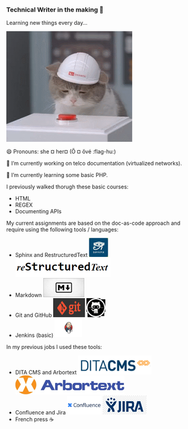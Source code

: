 ### Technical Writer in the making 👋

Learning new things every day...

<img src="https://github.com/xzsuzsi/xzsuzsi/blob/main/img/cat-pressing-red-button.gif">



😄 Pronouns: she ¤ her¤   (Ő ¤ ővé :flag-hu:)

🔭 I’m currently working on telco documentation (virtualized networks).

🌱 I’m currently learning some basic PHP.

I previously walked thorugh these basic courses:

- HTML
- REGEX
- Documenting APIs

My current assignments are based on the doc-as-code approach and require using the following tools / languages:

- Sphinx and RestructuredText <img src="https://github.com/xzsuzsi/xzsuzsi/blob/main/img/sphinx_logo.jpeg" height="50px"> <img src="https://github.com/xzsuzsi/xzsuzsi/blob/main/img/RST_logo.PNG" height="50px">
- Markdown <img src="https://github.com/xzsuzsi/xzsuzsi/blob/main/img/markdown_logo.jpg" height="50px">
- Git and GitHub <img src="https://github.com/xzsuzsi/xzsuzsi/blob/main/img/git_logo.png" height="50px"> <img src="https://github.com/xzsuzsi/xzsuzsi/blob/main/img/github_logo.jpg" height="50px">
- Jenkins (basic) <img src="https://github.com/xzsuzsi/xzsuzsi/blob/main/img/Jenkins_logo.png" height="50px">

In my previous jobs I used these tools:

- DITA CMS and Arbortext <img src="https://github.com/xzsuzsi/xzsuzsi/blob/main/img/ditacms_logo.PNG" height="50px"> <img src="https://github.com/xzsuzsi/xzsuzsi/blob/main/img/arbortext_logo.PNG" height="50px">
- Confluence and Jira <img src="https://github.com/xzsuzsi/xzsuzsi/blob/main/img/confluence_logo.png" height="50px"> <img src="https://github.com/xzsuzsi/xzsuzsi/blob/main/img/jira_logo.png" height="50px">
- French press :coffee:
